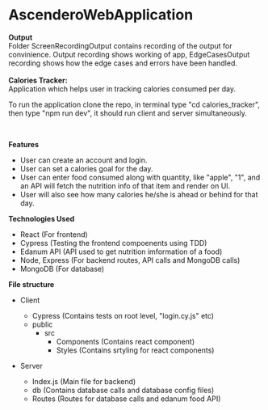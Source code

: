 # AscenderoWebApplication </br>

**Output** </br>
Folder ScreenRecordingOutput contains recording of the output for convinience. Output recording shows working of app, EdgeCasesOutput recording shows how the edge cases and errors have been handled. 
</br>
</br>
**Calories Tracker:** </br>
Application which helps user in tracking calories consumed per day.
</br>

To run the application clone the repo, in terminal type "cd calories_tracker", then type "npm run dev", it should run client and server simultaneously.

</br>

**Features** </br>
- User can create an account and login.
- User can set a calories goal for the day.
- User can enter food consumed along with quantity, like "apple", "1", and an API will fetch the nutrition info of that item and render on UI.
- User will also see how many calories he/she is ahead or behind for that day.

**Technologies Used** </br>
- React (For frontend)
- Cypress (Testing the frontend compoenents using TDD)
- Edanum API (API used to get nutrition imformation of a food)
- Node, Express (For backend routes, API calls and MongoDB calls)
- MongoDB (For database)

**File structure** </br>
- Client
  - Cypress (Contains tests on root level, "login.cy.js" etc)
  - public
    - src
      - Components (Contains react component)
      - Styles (Contains srtyling for react components)
            
          
- Server
   - Index.js (Main file for backend)
   - db (Contains database calls and database config files)
   - Routes (Routes for database calls and edanum food API)
